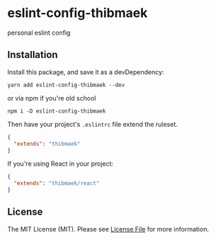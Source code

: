 # eslint-config-thibmaek

personal eslint config

## Installation

Install this package, and save it as a devDependency:

```
yarn add eslint-config-thibmaek --dev
```

or via npm if you're old school

```
npm i -D eslint-config-thibmaek
```

Then have your project's `.eslintrc` file extend the ruleset.

```json
{
  "extends": "thibmaek"
}
```

If you're using React in your project:

```json
{
  "extends": "thibmaek/react"
}
```

## License

The MIT License (MIT). Please see [License File](LICENSE) for more information.
